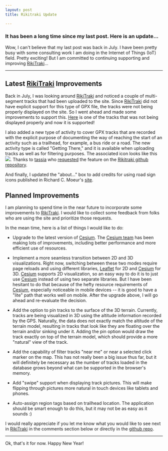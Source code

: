 ```yaml
---
layout: post
title: Rikitraki Update

---
```

### It has been a long time since my last post. Here is an update...

Wow, I can't believe that my last post was back in July. I have been pretty busy with some consulting work I am doing in the Internet of Things (IoT) field. Pretty exciting! But I am committed to continuing supporting and improving [RikiTraki](https://www.rikitraki.com)...

---

## Latest [RikiTraki](https://www.rikitraki.com) Improvements

Back in July, I was looking around [RikiTraki](https://www.rikitraki.com) and noticed a couple of multi-segment tracks that had been uploaded to the site. Since [RikiTraki](https://www.rikitraki.com) did not have explicit support for this type of GPX file, the tracks were not being properly displayed on the site. So I went ahead and made some improvements to support this. [Here](https://www.rikitraki.com/?track=41lRnK_4Z) is one of the tracks that was not being displayed properly and now it is supported!

I also added a new type of activity to cover GPX tracks that are recorded with the explicit purpose of documenting the way of reaching the start of an activity such as a trailhead, for example, a bus ride or a road. The new activity type is called "Getting There," and it is available when uploading tracks as well as for filtering purposes. The associated icon looks like this ![]({{site.baseurl}}/images/posts/2016-12-29/gettingthere.png). Thanks to [tassia](https://github.com/tassia) who [requested](https://github.com/jimmyangel/rikitraki/issues/2) the feature on the [Rikitraki github repository](https://github.com/jimmyangel/rikitraki).

And finally, I updated the "about..." box to add credits for using road sign icons published in Richard C. Moeur's [site](http://www.trafficsign.us/).

## Planned Improvements

I am planning to spend time in the near future to incorporate some improvements to [RikiTraki](https://www.rikitraki.com). I would like to collect some feedback from folks who are using the site and prioritize those requests.

In the mean time, here is a list of things I would like to do:

* Upgrade to the latest version of [Cesium](https://cesiumjs.org/). The [Cesium team](https://cesiumjs.org/blog.html) has been making lots of improvements, including better performance and more efficient use of resources.

* Implement a more seamless transition between 2D and 3D visualizations. Right now, switching between these two modes require page reloads and using different libraries, [Leaflet](http://leafletjs.com/) for 2D and [Cesium](https://cesiumjs.org/) for 3D. [Cesium](https://cesiumjs.org/) supports 2D visualization, so an easy way to do it is to just use [Cesium](https://cesiumjs.org/) instead of using two separate libraries. But I have been hesitant to do that because of the hefty resource requirements of [Cesium](https://cesiumjs.org/), especially noticeable in mobile devices -- it is good to have a "lite" path that works well on mobile. After the upgrade above, I will go ahead and re-evaluate the decision.

* Add the option to pin tracks to the surface of the 3D terrain. Currently, tracks are being visualized in 3D using the altitude information recorded by the GPS. Naturally, the data does not exactly match the altitude of the terrain model, resulting in tracks that look like they are floating over the terrain and/or sinking under it. Adding the pin option would draw the track exactly on top of the terrain model, which should provide a more "natural" view of the track.

* Add the capability of filter tracks "near me" or near a selected click marker on the map. This has not really been a big issue thus far, but it will definitely be necessary as the number of tracks loaded in the database grows beyond what can be supported in the browser's memory.

* Add "swipe" support when displaying track pictures. This will make flipping through pictures more natural in touch devices like tablets and phones.

* Auto-assign region tags based on trailhead location. The application should be smart enough to do this, but it may not be as easy as it sounds :)

I would really appreciate if you let me know what you would like to see next in [RikiTraki](https://www.rikitraki.com) in the comments section below or directly in the [github repo](https://github.com/jimmyangel/rikitraki).

---
Ok, that's it for now. Happy New Year!

